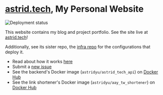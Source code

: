 # [astrid.tech](https://astrid.tech), My Personal Website

![Deployment status](https://github.com/Plenglin/astrid.tech/workflows/Deploy/badge.svg?branch=main)

This website contains my blog and project portfolio. See the site live at [astrid.tech](https://astrid.tech)!

Additionally, see its sister repo, the [infra repo](https://github.com/astridyu/infrastructure) for the configurations that deploy it.

- Read about how it works [here](https://astrid.tech/projects/astrid-tech)
- Submit a [new issue](https://github.com/plenglin/astrid.tech/issues/new)
- See the backend's Docker image (`astridyu/astrid_tech_api`) on [Docker Hub](https://hub.docker.com/repository/docker/astridyu/astrid_tech_api)
- See the link shortener's Docker image (`astridyu/aay_tw_shortener`) on [Docker Hub](https://hub.docker.com/repository/docker/astridyu/aay_tw_shortener)
